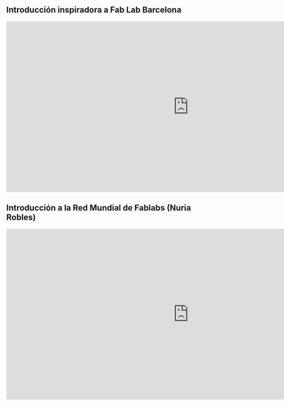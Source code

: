 
## Introducción inspiradora a Fab Lab Barcelona


<iframe src="https://docs.google.com/presentation/d/e/2PACX-1vQMhij7ta_JymaKycz318RnYzq1hmQygDGGljZwGFrrAQzRGBMK88urpWtBDq_pxJXxNVlmfM2bBWjc/embed?start=false&loop=false&delayms=3000" frameborder="0" width="960" height="450" allowfullscreen="true" mozallowfullscreen="true" webkitallowfullscreen="true"></iframe>



## Introducción a la Red Mundial de Fablabs (Nuria Robles)

<iframe src="https://docs.google.com/presentation/d/e/2PACX-1vSD84m5_VLPlochaHWQswDq7ebSBesgsIqLbpAUKUiscbali7K9G82xAS0OlS4Qr3CHolZXwXHavnBE/embed?start=false&loop=false&delayms=3000" frameborder="0" width="960" height="450" allowfullscreen="true" mozallowfullscreen="true" webkitallowfullscreen="true"></iframe>
